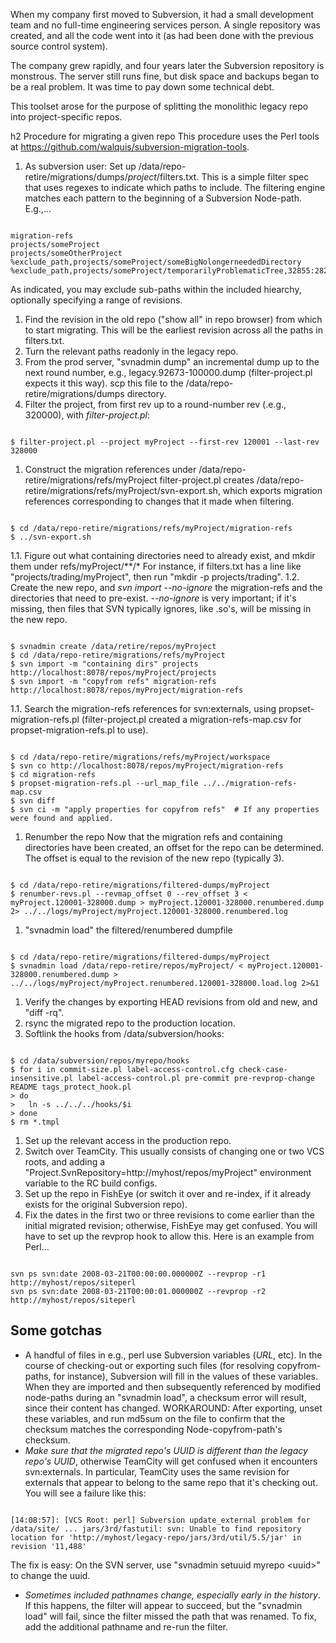 When my company first moved to Subversion, it had a small development team and no full-time engineering services person.  A single repository was created, and all the code went into it (as had been done with the previous source control system).

The company grew rapidly, and four years later the Subversion repository is monstrous.  The server still runs fine, but disk space and backups began to be a real problem.  It was time to pay down some technical debt.

This toolset arose for the purpose of splitting the monolithic legacy repo into project-specific repos. 

h2 Procedure for migrating a given repo
This procedure uses the Perl tools at https://github.com/walquis/subversion-migration-tools.

1. As subversion user: Set up /data/repo-retire/migrations/dumps/_project_/filters.txt.  This is a simple filter spec that uses regexes to indicate which paths to include.  The filtering engine matches each pattern to the beginning of a Subversion Node-path. E.g.,...
<pre><code>
migration-refs
projects/someProject
projects/someOtherProject
%exclude_path,projects/someProject/someBigNolongerneededDirectory
%exclude_path,projects/someProject/temporarilyProblematicTree,32855:282707
</code></pre>
As indicated, you may exclude sub-paths within the included hiearchy, optionally specifying a range of revisions.
1. Find the revision in the old repo ("show all" in repo browser) from which to start migrating.  This will be the earliest revision across all the paths in filters.txt.
1. Turn the relevant paths readonly in the legacy repo.
1. From the prod server, "svnadmin dump" an incremental dump up to the next round number, e.g.,  legacy.92673-100000.dump (filter-project.pl expects it this way).  scp this file to the /data/repo-retire/migrations/dumps directory.
1. Filter the project, from first rev up to a round-number rev (.e.g., 320000), with *filter-project.pl*:
<pre><code>
$ filter-project.pl --project myProject --first-rev 120001 --last-rev 328000
</code></pre>
1. Construct the migration references under /data/repo-retire/migrations/refs/myProject
filter-project.pl creates /data/repo-retire/migrations/refs/myProject/svn-export.sh, which exports migration references corresponding to changes that it made when filtering.
<pre><code>
$ cd /data/repo-retire/migrations/refs/myProject/migration-refs
$ ../svn-export.sh
</code></pre>
1.1. Figure out what containing directories need to already exist, and mkdir them under refs/myProject/**/*
For instance, if filters.txt has a line like "projects/trading/myProject", then run "mkdir -p projects/trading".
1.2. Create the new repo, and *svn import \-\-no-ignore* the migration-refs and the directories that need to pre-exist. *\--no-ignore* is very important; if it's missing, then files that SVN typically ignores, like .so's, will be missing in the new repo.
<pre><code>
$ svnadmin create /data/retire/repos/myProject
$ cd /data/repo-retire/migrations/refs/myProject
$ svn import -m "containing dirs" projects http://localhost:8078/repos/myProject/projects
$ svn import -m "copyfrom refs" migration-refs http://localhost:8078/repos/myProject/migration-refs
</code></pre>
1.1. Search the migration-refs references for svn:externals, using propset-migration-refs.pl
(filter-project.pl created a migration-refs-map.csv for propset-migration-refs.pl to use).
<pre><code>
$ cd /data/repo-retire/migrations/refs/myProject/workspace
$ svn co http://localhost:8078/repos/myProject/migration-refs
$ cd migration-refs
$ propset-migration-refs.pl --url_map_file ../../migration-refs-map.csv
$ svn diff
$ svn ci -m "apply properties for copyfrom refs"  # If any properties were found and applied.
</code></pre>
1. Renumber the repo
Now that the migration refs and containing directories have been created, an offset for the repo can be determined.  The offset is equal to the revision of the new repo (typically 3).
<pre><code>
$ cd /data/repo-retire/migrations/filtered-dumps/myProject
$ renumber-revs.pl --revmap_offset 0 --rev_offset 3 < myProject.120001-328000.dump > myProject.120001-328000.renumbered.dump 2> ../../logs/myProject/myProject.120001-328000.renumbered.log
</code></pre>
1. "svnadmin load" the filtered/renumbered dumpfile
<pre><code>
$ cd /data/repo-retire/migrations/filtered-dumps/myProject
$ svnadmin load /data/repo-retire/repos/myProject/ < myProject.120001-328000.renumbered.dump > ../../logs/myProject/myProject.renumbered.120001-328000.load.log 2>&1
</code></pre>
1. Verify the changes by exporting HEAD revisions from old and new, and "diff -rq".
1. rsync the migrated repo to the production location.
1. Softlink the hooks from /data/subversion/hooks:
<pre><code>
$ cd /data/subversion/repos/myrepo/hooks
$ for i in commit-size.pl label-access-control.cfg check-case-insensitive.pl label-access-control.pl pre-commit pre-revprop-change README tags_protect_hook.pl
> do
>   ln -s ../../../hooks/$i
> done
$ rm *.tmpl
</code></pre>
1. Set up the relevant access in the production repo.
1. Switch over TeamCity.  This usually consists of changing one or two VCS roots, and adding a "Project.SvnRepository=http://myhost/repos/myProject" environment variable to the RC build configs.
1. Set up the repo in FishEye (or switch it over and re-index, if it already exists for the original Subversion repo).
1. Fix the dates in the first two or three revisions to come earlier than the initial migrated revision; otherwise, FishEye may get confused.  You will have to set up the revprop hook to allow this.  Here is an example from Perl...
<pre><code>
svn ps svn:date 2008-03-21T00:00:00.000000Z --revprop -r1 http://myhost/repos/siteperl
svn ps svn:date 2008-03-21T00:00:01.000000Z --revprop -r2 http://myhost/repos/siteperl
</code></pre>

<h2>Some gotchas</h2>

* A handful of files in e.g., <site>perl use Subversion variables ($URL$, etc).  In the course of checking-out or exporting such files (for resolving copyfrom-paths, for instance), Subversion will fill in the values of these variables.  When they are imported and then subsequently referenced by modified node-paths during an "svnadmin load", a checksum error will result, since their content has changed.  WORKAROUND: After exporting, unset these variables, and run md5sum on the file to confirm that the checksum matches the corresponding Node-copyfrom-path's checksum.
* *Make sure that the migrated repo's UUID is different than the legacy repo's UUID*, otherwise TeamCity will get confused when it encounters svn:externals.  In particular, TeamCity uses the same revision for externals that appear to belong to the same repo that it's checking out.  You will see a failure like this:
<pre><code>
[14:08:57]: [VCS Root: <site>perl] Subversion update_external problem for /data/site/ ... jars/3rd/fastutil: svn: Unable to find repository location for 'http://myhost/legacy-repo/jars/3rd/util/5.5/jar' in revision '11,488'
</code></pre>
The fix is easy: On the SVN server, use "svnadmin setuuid myrepo &lt;uuid&gt;" to change the uuid.
* *Sometimes included pathnames change, especially early in the history*.  If this happens, the filter will appear to succeed, but the "svnadmin load" will fail, since the filter missed the path that was renamed.
To fix, add the additional pathname and re-run the filter.


